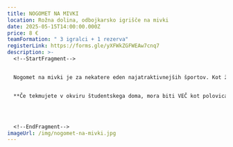 ```yaml
---
title: NOGOMET NA MIVKI
location: Rožna dolina, odbojkarsko igrišče na mivki
date: 2025-05-15T14:00:00.000Z
price: 8 €
teamFormation: " 3 igralci + 1 rezerva"
registerLink: https://forms.gle/yXFWkZGFWEAw7cnq7
description: >-
  <!--StartFragment-->


  Nogomet na mivki je za nekatere eden najatraktivnejših športov. Kot že samo ime pove, poteka nogomet na mivki, zaradi česar ni strahu pred odrgninami in poškodbami. Vsako ekipo lahko sestavljajo natanko štirje tekmovalci, v polju pa igrajo trije. Ekipe so lahko moške, ženske ali mešane, vendar vsi tekmujejo v skupnem sistemu. Tekma traja 8 minut, igralci pa si sodijo sami. V primeru neodločenega izida po izteku časa, ekipi izvajata strele preko celotnega igrišča na nebranjen gol (vseh strelov za posamezno ekipo ne sme izvajati isti igralec). Sistem igranja je prilagojen številu prijavljenih ekip in ga določa organizator. Na tekmovanje  se lahko prijavijo tudi ekipe, ki niso iz študentskih domov.


  **Če tekmujete v okviru študentskega doma, mora biti VEČ kot polovica ekipe sestavljena iz stanovalcev istega doma, hkrati pa se morate uvrstiti med najboljše tri. Prva ekipa prejme 12 točk, druga 10 točk ter tretja 8 točk.**




  <!--EndFragment-->
imageUrl: /img/nogomet-na-mivki.jpg
---
```

